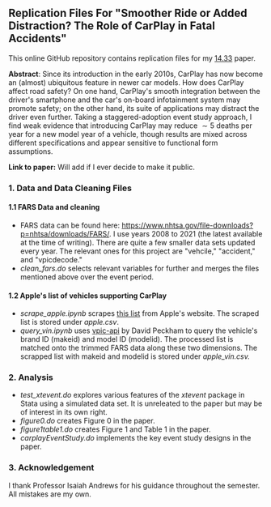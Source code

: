 ## Replication Files For "Smoother Ride or Added Distraction? The Role of CarPlay in Fatal Accidents"

This online GitHub repository contains replication files for my [14.33](https://catalog.mit.edu/subjects/14/) paper. 

**Abstract**: Since its introduction in the early 2010s, CarPlay has now become an (almost) ubiquitous feature in newer car models. How does CarPlay affect road safety? On one hand, CarPlay's smooth integration between the driver's smartphone and the car's on-board infotainment system may promote safety; on the other hand, its suite of applications may distract the driver even further. Taking a staggered-adoption event study approach, I find weak evidence that introducing CarPlay may reduce $\sim 5$ deaths per year for a new model year of a vehicle, though results are mixed across different specifications and appear sensitive to functional form assumptions.

**Link to paper:** Will add if I ever decide to make it public.

### 1. Data and Data Cleaning Files

#### 1.1 FARS Data and cleaning

* FARS data can be found here: https://www.nhtsa.gov/file-downloads?p=nhtsa/downloads/FARS/. I use years 2008 to 2021 (the latest available at the time of writing). There are quite a few smaller data sets updated every year. The relevant ones for this project are "vehcile," "accident," and "vpicdecode."
* *clean_fars.do* selects relevant variables for further and merges the files mentioned above over the event period.

#### 1.2 Apple's list of vehicles supporting CarPlay

* *scrape_apple.ipynb* scrapes [this list](https://www.apple.com/ios/carplay/available-models/) from Apple's website. The scraped list is stored under *apple.csv*.
* *query_vin.ipynb* uses [vpic-api](https://github.com/davidpeckham/vpic-api) by David Peckham to query the vehicle's brand ID (makeid) and model ID (modelid). The processed list is matched onto the trimmed FARS data along these two dimensions. The scrapped list with makeid and modelid is stored under *apple_vin.csv.*

### 2. Analysis

* *test_xtevent.do* explores various features of the *xtevent* package in Stata using a simulated data set. It is unreleated to the paper but may be of interest in its own right.
* *figure0.do* creates Figure 0 in the paper.
* *figure1table1.do* creates Figure 1 and Table 1 in the paper.
* *carplayEventStudy.do* implements the key event study designs in the paper.

### 3. Acknowledgement

I thank Professor Isaiah Andrews for his guidance throughout the semester. All mistakes are my own.

